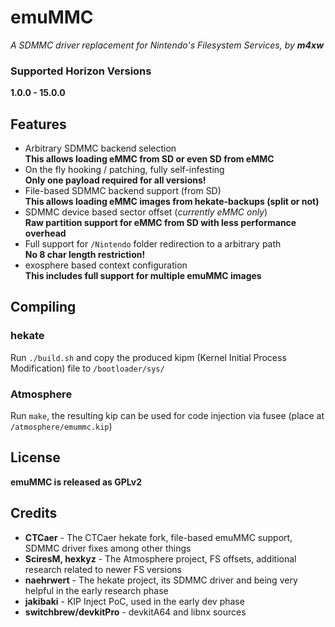 # emuMMC
*A SDMMC driver replacement for Nintendo's Filesystem Services, by **m4xw***  

### Supported Horizon Versions
**1.0.0 - 15.0.0**

## Features
* Arbitrary SDMMC backend selection  
  **This allows loading eMMC from SD or even SD from eMMC**
* On the fly hooking / patching, fully self-infesting  
  **Only one payload required for all versions!**
* File-based SDMMC backend support (from SD)  
  **This allows loading eMMC images from hekate-backups (split or not)**
* SDMMC device based sector offset (*currently eMMC only*)  
  **Raw partition support for eMMC from SD with less performance overhead**
* Full support for `/Nintendo` folder redirection to a arbitrary path  
  **No 8 char length restriction!**
* exosphere based context configuration  
  **This includes full support for multiple emuMMC images**

## Compiling
### hekate
Run `./build.sh` and copy the produced kipm (Kernel Initial Process Modification) file to `/bootloader/sys/`

### Atmosphere
Run `make`, the resulting kip can be used for code injection via fusee (place at `/atmosphere/emummc.kip`)

## License
**emuMMC is released as GPLv2**

## Credits
* **CTCaer** - The CTCaer hekate fork, file-based emuMMC support, SDMMC driver fixes among other things
* **SciresM, hexkyz** - The Atmosphere project, FS offsets, additional research related to newer FS versions
* **naehrwert** - The hekate project, its SDMMC driver and being very helpful in the early research phase
* **jakibaki** - KIP Inject PoC, used in the early dev phase
* **switchbrew/devkitPro** - devkitA64 and libnx sources
